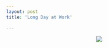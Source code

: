 ```yaml
---
layout: post
title: 'Long Day at Work'

---
```


<div class="pp_items"><div class="pp_item" align="center"><img src="http://static.pixelpipe.com/2536a561-1845-41ad-b4f9-8fa8d12e2eb9_b.jpg" style="max-width: 100%;" /></div></div>
